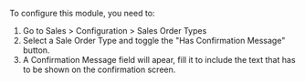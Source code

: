 To configure this module, you need to:

1. Go to Sales > Configuration > Sales Order Types
2. Select a Sale Order Type and toggle the "Has Confirmation Message" button.
3. A Confirmation Message field will apear, fill it to include the text that has to be shown on the confirmation screen.
